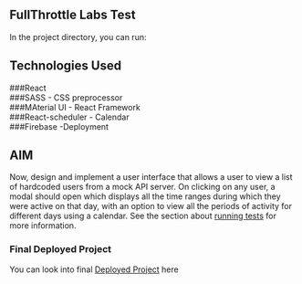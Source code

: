 ## FullThrottle Labs Test

In the project directory, you can run:

## Technologies Used

###React <br />
###SASS - CSS preprocessor<br />
###MAterial UI - React Framework<br />
###React-scheduler - Calendar<br />
###Firebase -Deployment<br />

## AIM

Now, design and implement a user interface that allows a user to view a list of hardcoded users from a mock API server. On clicking on any user, a modal should open which displays all the time ranges during which they were active on that day, with an option to view all the periods of activity for different days using a calendar.
See the section about [running tests](https://facebook.github.io/create-react-app/docs/running-tests) for more information.

### Final Deployed Project

You can look into final [Deployed Project](https://facebook.github.io/create-react-app/docs/deployment) here
